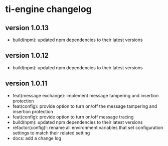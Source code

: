 # ti-engine changelog

## version 1.0.13
* build(npm): updated npm dependencies to their latest versions

## version 1.0.12
* build(npm): updated npm dependencies to their latest versions

## version 1.0.11
* feat(message exchange): implement message tampering and insertion protection
* feat(config): provide option to turn on/off the message tampering and insertion protection
* feat(config): provide option to turn on/off message tracing
* build(npm): updated npm dependencies to their latest versions
* refactor(config)!: rename all environment variables that set configuration settings to match their related setting
* docs: add a change log